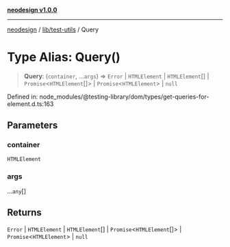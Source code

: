 [**neodesign v1.0.0**](../../../README.md)

***

[neodesign](../../../modules.md) / [lib/test-utils](../README.md) / Query

# Type Alias: Query()

> **Query**: (`container`, ...`args`) => `Error` \| `HTMLElement` \| `HTMLElement`[] \| `Promise`\<`HTMLElement`[]\> \| `Promise`\<`HTMLElement`\> \| `null`

Defined in: node\_modules/@testing-library/dom/types/get-queries-for-element.d.ts:163

## Parameters

### container

`HTMLElement`

### args

...`any`[]

## Returns

`Error` \| `HTMLElement` \| `HTMLElement`[] \| `Promise`\<`HTMLElement`[]\> \| `Promise`\<`HTMLElement`\> \| `null`
